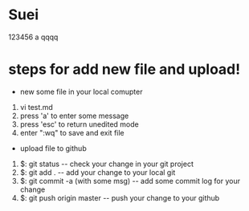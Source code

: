 # Suei
123456
a
qqqq

# steps for add new file and upload!
- new some file in your local comupter
1. vi test.md
2. press 'a' to enter some message
3. press 'esc' to return unedited mode
4. enter ":wq" to save and exit file

- upload file to github
1. $: git status -- check your change in your git project
2. $: git add . -- add your change to your local git
3. $: git commit -a (with some msg) -- add some commit log for your change
4. $: git push origin master -- push your change to your github
